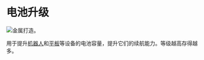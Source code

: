 # 电池升级

![金属打造。](oredict:opencomputers:batteryUpgrade1)

用于提升[机器人](../block/robot.md)和[平板](tablet.md)等设备的电池容量，提升它们的续航能力。等级越高存得越多。
